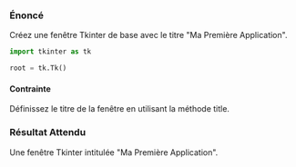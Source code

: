 ### Énoncé

Créez une fenêtre Tkinter de base avec le titre "Ma Première Application".

```python
import tkinter as tk

root = tk.Tk()
```

#### Contrainte

Définissez le titre de la fenêtre en utilisant la méthode title.

### Résultat Attendu

Une fenêtre Tkinter intitulée "Ma Première Application".
